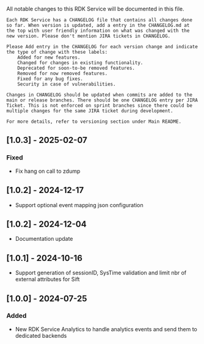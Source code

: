 All notable changes to this RDK Service will be documented in this file.

    Each RDK Service has a CHANGELOG file that contains all changes done so far. When version is updated, add a entry in the CHANGELOG.md at the top with user friendly information on what was changed with the new version. Please don't mention JIRA tickets in CHANGELOG.

    Please Add entry in the CHANGELOG for each version change and indicate the type of change with these labels:
        Added for new features.
        Changed for changes in existing functionality.
        Deprecated for soon-to-be removed features.
        Removed for now removed features.
        Fixed for any bug fixes.
        Security in case of vulnerabilities.

    Changes in CHANGELOG should be updated when commits are added to the main or release branches. There should be one CHANGELOG entry per JIRA Ticket. This is not enforced on sprint branches since there could be multiple changes for the same JIRA ticket during development.

    For more details, refer to versioning section under Main README.

## [1.0.3] - 2025-02-07
### Fixed
- Fix hang on call to zdump
    
## [1.0.2] - 2024-12-17
- Support optional event mapping json configuration

## [1.0.2] - 2024-12-04
- Documentation update

## [1.0.1] - 2024-10-16
- Support generation of sessionID, SysTime validation and limit nbr of external attributes for Sift

## [1.0.0] - 2024-07-25
### Added
- New RDK Service Analytics to handle analytics events and send them to dedicated backends

